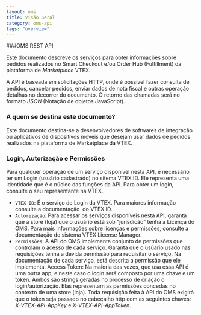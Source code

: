 ```yaml
---
layout: oms
title: Visão Geral
category: oms-api
tags: "overview"
---
```


###OMS REST API

  

Este documento descreve os serviços para obter informações sobre pedidos realizados no Smart Checkout e/ou Order Hub (Fulfillment) da plataforma de _Marketplace_ VTEX.

A API é baseada em solicitações HTTP, onde é possível fazer consulta de pedidos, cancelar pedidos, enviar dados de nota fiscal e outras operação detalhas no decorrer do documento. O retorno das chamadas será no formato _JSON_ (Notação de objetos JavaScript).

### A quem se destina este documento?

Este documento destina-se a desenvolvedores de softwares de integração ou aplicativos de dispositivos móveis que desejam usar dados de pedidos realizados na plataforma de Marketplace da VTEX. 

### Login, Autorização e Permissões

Para qualquer operação de um serviço disponível nesta API, é necessário ter um Login (usuário cadastrado) no sitema VTEX ID. Ele representa uma identidade que é o núcleo das funções da API. Para obter um login, consulte o seu representante na VTEX.

- `VTEX ID`: É o serviço de Login da VTEX. Para maiores informação consulte a documentação  do VTEX ID. 
- `Autorização`: Para acessar os serviços disponíveis nesta API, garanta que a store (loja) que o usuário está sob "jurisdicão" tenha a Licença do OMS. Para mais informações sobre licenças e permissões, consulte a documentação do sistema VTEX License Manager. 
- `Permissões`: A API do OMS implementa conjunto de permissões que controlam o acesso de cada serviço. Garanta que o usúario usado nas requisições tenha a devida permissão para requisitar o serviço. Na documentação de cada serviço, está descrita a permissão que ele implementa. 
Access Token: Na maioria das vezes, que usa essa API é uma outra app, e neste caso o login será composto por uma chave e um token. Ambos são strings geradas no processo de criação o login/autorização. Elas representam as permissões concedas no contexto de uma store (loja). Toda requisição feita à API do OMS exigirá que o token seja passado no cabeçalho http com as seguintes chaves: _X-VTEX-API-AppKey_ e _X-VTEX-API-AppToken_.

